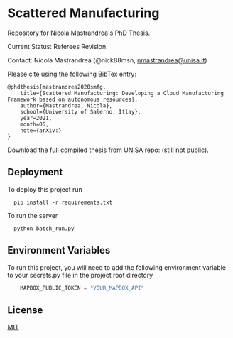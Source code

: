 # Scattered Manufacturing

Repository for Nicola Mastrandrea's PhD Thesis.

Current Status: Referees Revision.

Contact: Nicola Mastrandrea (@nick88msn, nmastrandrea@unisa.it)

Please cite using the following BibTex entry:

```
@phdthesis{mastrandrea2020smfg,
    title={Scattered Manufacturing: Developing a Cloud Manufacturing Framework based on autonomous resources},
    author={Mastrandrea, Nicola},
    school={University of Salerno, Itlay},
    year=2021,
    month=05,
    note={arXiv:}
}
```

Download the full compiled thesis from UNISA repo: (still not public).


## Deployment

To deploy this project run

```shell
  pip install -r requirements.txt
```

To run the server

```shell
  python batch_run.py
```
  
## Environment Variables

To run this project, you will need to add the following environment variable to your secrets.py file in the project root directory

```python
    MAPBOX_PUBLIC_TOKEN = "YOUR_MAPBOX_API"
```
  
## License

[MIT](https://choosealicense.com/licenses/mit/)
